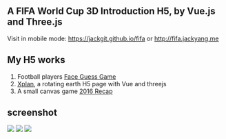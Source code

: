 ## A FIFA World Cup 3D Introduction H5, by Vue.js and Three.js

Visit in mobile mode: https://jackgit.github.io/fifa or http://fifa.jackyang.me

## My H5 works

1. Football players [Face Guess Game](https://github.com/JackGit/face-guess-game)
2. [Xplan](https://github.com/JackGit/xplan), a rotating earth H5 page with Vue and threejs
3. A small canvas game [2016 Recap](https://github.com/jackyang-me/2016-recap.jackyang.me)

## screenshot
![](http://qiniu.jackyang.me/fifa/screenshot/fifa_screenshot_01.jpg)
![](http://qiniu.jackyang.me/fifa/screenshot/fifa_screenshot_02.jpg)
![](http://qiniu.jackyang.me/fifa/screenshot/fifa_screenshot_03.jpg)
